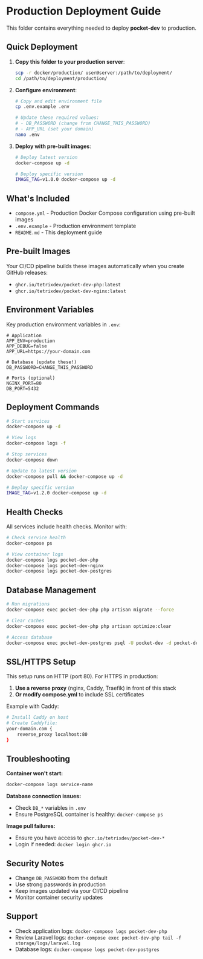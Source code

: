 # Production Deployment Guide

This folder contains everything needed to deploy **pocket-dev** to production.

## Quick Deployment

1. **Copy this folder to your production server**:
   ```bash
   scp -r docker/production/ user@server:/path/to/deployment/
   cd /path/to/deployment/production/
   ```

2. **Configure environment**:
   ```bash
   # Copy and edit environment file
   cp .env.example .env
   
   # Update these required values:
   # - DB_PASSWORD (change from CHANGE_THIS_PASSWORD)
   # - APP_URL (set your domain)
   nano .env
   ```

3. **Deploy with pre-built images**:
   ```bash
   # Deploy latest version
   docker-compose up -d
   
   # Deploy specific version
   IMAGE_TAG=v1.0.0 docker-compose up -d
   ```

## What's Included

- `compose.yml` - Production Docker Compose configuration using pre-built images
- `.env.example` - Production environment template
- `README.md` - This deployment guide

## Pre-built Images

Your CI/CD pipeline builds these images automatically when you create GitHub releases:

- `ghcr.io/tetrixdev/pocket-dev-php:latest`
- `ghcr.io/tetrixdev/pocket-dev-nginx:latest`

## Environment Variables

Key production environment variables in `.env`:

```env
# Application
APP_ENV=production
APP_DEBUG=false
APP_URL=https://your-domain.com

# Database (update these!)
DB_PASSWORD=CHANGE_THIS_PASSWORD

# Ports (optional)
NGINX_PORT=80
DB_PORT=5432
```

## Deployment Commands

```bash
# Start services
docker-compose up -d

# View logs
docker-compose logs -f

# Stop services
docker-compose down

# Update to latest version
docker-compose pull && docker-compose up -d

# Deploy specific version
IMAGE_TAG=v1.2.0 docker-compose up -d
```

## Health Checks

All services include health checks. Monitor with:

```bash
# Check service health
docker-compose ps

# View container logs
docker-compose logs pocket-dev-php
docker-compose logs pocket-dev-nginx
docker-compose logs pocket-dev-postgres
```

## Database Management

```bash
# Run migrations
docker-compose exec pocket-dev-php php artisan migrate --force

# Clear caches
docker-compose exec pocket-dev-php php artisan optimize:clear

# Access database
docker-compose exec pocket-dev-postgres psql -U pocket-dev -d pocket-dev
```

## SSL/HTTPS Setup

This setup runs on HTTP (port 80). For HTTPS in production:

1. **Use a reverse proxy** (nginx, Caddy, Traefik) in front of this stack
2. **Or modify compose.yml** to include SSL certificates

Example with Caddy:
```bash
# Install Caddy on host
# Create Caddyfile:
your-domain.com {
    reverse_proxy localhost:80
}
```

## Troubleshooting

**Container won't start:**
```bash
docker-compose logs service-name
```

**Database connection issues:**
- Check `DB_*` variables in `.env`
- Ensure PostgreSQL container is healthy: `docker-compose ps`

**Image pull failures:**
- Ensure you have access to `ghcr.io/tetrixdev/pocket-dev-*`
- Login if needed: `docker login ghcr.io`

## Security Notes

- Change `DB_PASSWORD` from the default
- Use strong passwords in production
- Keep images updated via your CI/CD pipeline
- Monitor container security updates

## Support

- Check application logs: `docker-compose logs pocket-dev-php`
- Review Laravel logs: `docker-compose exec pocket-dev-php tail -f storage/logs/laravel.log`
- Database logs: `docker-compose logs pocket-dev-postgres`